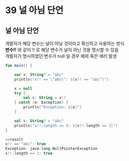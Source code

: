 # 39 널 아님 단언

## 널 아님 단언
개발자가 해당 변수는 널이 아닐 것이라고 확신하고 사용하는 방식  
<b>변수!!</b> 와 같이 !! 로 해당 변수가 널이 아닌 것을 명시할 수 있음  
개발자가 명시하였던 변수가 null 일 경우 예외 혹은 에러 발생

```kotlin
fun main() {

    var x: String? = "abc"
    println("x!! == \"abc\": ${x!! == "abc"}")

    x = null
    try {
        val s: String = x!!
    } catch (e: Exception) {
        println("Exception: ${e}")
    }

    val s: String? = "abc"
    println("s!!.length == 3: ${s!!.length == 3}")
}

==result
x!! == "abc": true
Exception: java.lang.NullPointerException
s!!.length == 3: true
```